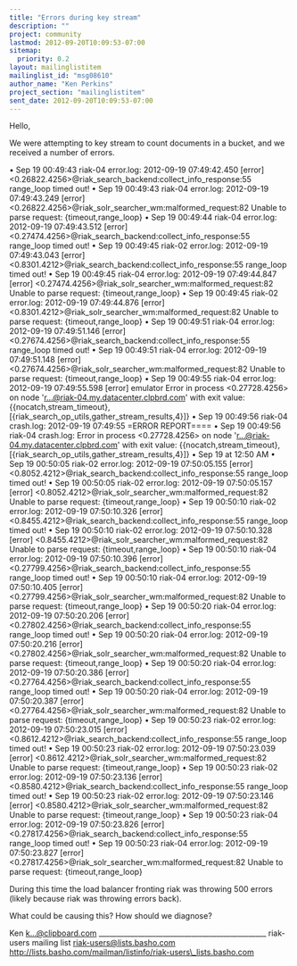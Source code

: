 ```yaml
---
title: "Errors during key stream"
description: ""
project: community
lastmod: 2012-09-20T10:09:53-07:00
sitemap:
  priority: 0.2
layout: mailinglistitem
mailinglist_id: "msg08610"
author_name: "Ken Perkins"
project_section: "mailinglistitem"
sent_date: 2012-09-20T10:09:53-07:00
---
```



Hello,

We were attempting to key stream to count documents in a bucket, and we 
received a number of errors.

 • Sep 19 00:49:43 riak-04 error.log: 2012-09-19 07:49:42.450 [error] 
&lt;0.26822.4256&gt;@riak\_search\_backend:collect\_info\_response:55 range\_loop timed 
out!
 • Sep 19 00:49:43 riak-04 error.log: 2012-09-19 07:49:43.249 [error] 
&lt;0.26822.4256&gt;@riak\_solr\_searcher\_wm:malformed\_request:82 Unable to parse 
request: {timeout,range\_loop}
 • Sep 19 00:49:44 riak-04 error.log: 2012-09-19 07:49:43.512 [error] 
&lt;0.27474.4256&gt;@riak\_search\_backend:collect\_info\_response:55 range\_loop timed 
out!
 • Sep 19 00:49:45 riak-02 error.log: 2012-09-19 07:49:43.043 [error] 
&lt;0.8301.4212&gt;@riak\_search\_backend:collect\_info\_response:55 range\_loop timed out!
 • Sep 19 00:49:45 riak-04 error.log: 2012-09-19 07:49:44.847 [error] 
&lt;0.27474.4256&gt;@riak\_solr\_searcher\_wm:malformed\_request:82 Unable to parse 
request: {timeout,range\_loop}
 • Sep 19 00:49:45 riak-02 error.log: 2012-09-19 07:49:44.876 [error] 
&lt;0.8301.4212&gt;@riak\_solr\_searcher\_wm:malformed\_request:82 Unable to parse 
request: {timeout,range\_loop}
 • Sep 19 00:49:51 riak-04 error.log: 2012-09-19 07:49:51.146 [error] 
&lt;0.27674.4256&gt;@riak\_search\_backend:collect\_info\_response:55 range\_loop timed 
out!
 • Sep 19 00:49:51 riak-04 error.log: 2012-09-19 07:49:51.148 [error] 
&lt;0.27674.4256&gt;@riak\_solr\_searcher\_wm:malformed\_request:82 Unable to parse 
request: {timeout,range\_loop}
 • Sep 19 00:49:55 riak-04 error.log: 2012-09-19 07:49:55.598 [error] 
emulator Error in process &lt;0.27728.4256&gt; on node 
'r...@riak-04.my.datacenter.clpbrd.com' with exit value: 
{{nocatch,stream\_timeout},[{riak\_search\_op\_utils,gather\_stream\_results,4}]}
 • Sep 19 00:49:56 riak-04 crash.log: 2012-09-19 07:49:55 =ERROR 
REPORT====
 • Sep 19 00:49:56 riak-04 crash.log: Error in process &lt;0.27728.4256&gt; on 
node 'r...@riak-04.my.datacenter.clpbrd.com' with exit value: 
{{nocatch,stream\_timeout},[{riak\_search\_op\_utils,gather\_stream\_results,4}]}
 • Sep 19 at 12:50 AM
 • Sep 19 00:50:05 riak-02 error.log: 2012-09-19 07:50:05.155 [error] 
&lt;0.8052.4212&gt;@riak\_search\_backend:collect\_info\_response:55 range\_loop timed out!
 • Sep 19 00:50:05 riak-02 error.log: 2012-09-19 07:50:05.157 [error] 
&lt;0.8052.4212&gt;@riak\_solr\_searcher\_wm:malformed\_request:82 Unable to parse 
request: {timeout,range\_loop}
 • Sep 19 00:50:10 riak-02 error.log: 2012-09-19 07:50:10.326 [error] 
&lt;0.8455.4212&gt;@riak\_search\_backend:collect\_info\_response:55 range\_loop timed out!
 • Sep 19 00:50:10 riak-02 error.log: 2012-09-19 07:50:10.328 [error] 
&lt;0.8455.4212&gt;@riak\_solr\_searcher\_wm:malformed\_request:82 Unable to parse 
request: {timeout,range\_loop}
 • Sep 19 00:50:10 riak-04 error.log: 2012-09-19 07:50:10.396 [error] 
&lt;0.27799.4256&gt;@riak\_search\_backend:collect\_info\_response:55 range\_loop timed 
out!
 • Sep 19 00:50:10 riak-04 error.log: 2012-09-19 07:50:10.405 [error] 
&lt;0.27799.4256&gt;@riak\_solr\_searcher\_wm:malformed\_request:82 Unable to parse 
request: {timeout,range\_loop}
 • Sep 19 00:50:20 riak-04 error.log: 2012-09-19 07:50:20.206 [error] 
&lt;0.27802.4256&gt;@riak\_search\_backend:collect\_info\_response:55 range\_loop timed 
out!
 • Sep 19 00:50:20 riak-04 error.log: 2012-09-19 07:50:20.216 [error] 
&lt;0.27802.4256&gt;@riak\_solr\_searcher\_wm:malformed\_request:82 Unable to parse 
request: {timeout,range\_loop}
 • Sep 19 00:50:20 riak-04 error.log: 2012-09-19 07:50:20.386 [error] 
&lt;0.27764.4256&gt;@riak\_search\_backend:collect\_info\_response:55 range\_loop timed 
out!
 • Sep 19 00:50:20 riak-04 error.log: 2012-09-19 07:50:20.387 [error] 
&lt;0.27764.4256&gt;@riak\_solr\_searcher\_wm:malformed\_request:82 Unable to parse 
request: {timeout,range\_loop}
 • Sep 19 00:50:23 riak-02 error.log: 2012-09-19 07:50:23.015 [error] 
&lt;0.8612.4212&gt;@riak\_search\_backend:collect\_info\_response:55 range\_loop timed out!
 • Sep 19 00:50:23 riak-02 error.log: 2012-09-19 07:50:23.039 [error] 
&lt;0.8612.4212&gt;@riak\_solr\_searcher\_wm:malformed\_request:82 Unable to parse 
request: {timeout,range\_loop}
 • Sep 19 00:50:23 riak-02 error.log: 2012-09-19 07:50:23.136 [error] 
&lt;0.8580.4212&gt;@riak\_search\_backend:collect\_info\_response:55 range\_loop timed out!
 • Sep 19 00:50:23 riak-02 error.log: 2012-09-19 07:50:23.146 [error] 
&lt;0.8580.4212&gt;@riak\_solr\_searcher\_wm:malformed\_request:82 Unable to parse 
request: {timeout,range\_loop}
 • Sep 19 00:50:23 riak-04 error.log: 2012-09-19 07:50:23.826 [error] 
&lt;0.27817.4256&gt;@riak\_search\_backend:collect\_info\_response:55 range\_loop timed 
out!
 • Sep 19 00:50:23 riak-04 error.log: 2012-09-19 07:50:23.827 [error] 
&lt;0.27817.4256&gt;@riak\_solr\_searcher\_wm:malformed\_request:82 Unable to parse 
request: {timeout,range\_loop}

During this time the load balancer fronting riak was throwing 500 errors 
(likely because riak was throwing errors back).

What could be causing this? How should we diagnose?

Ken
k...@clipboard.com
\_\_\_\_\_\_\_\_\_\_\_\_\_\_\_\_\_\_\_\_\_\_\_\_\_\_\_\_\_\_\_\_\_\_\_\_\_\_\_\_\_\_\_\_\_\_\_
riak-users mailing list
riak-users@lists.basho.com
http://lists.basho.com/mailman/listinfo/riak-users\_lists.basho.com


